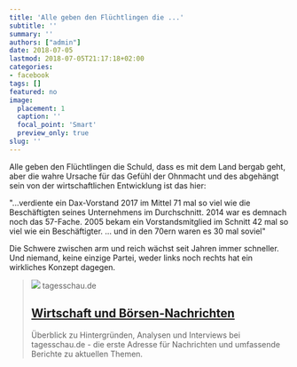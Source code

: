 ```yaml
---
title: 'Alle geben den Flüchtlingen die ...'
subtitle: ''
summary: ''
authors: ["admin"]
date: 2018-07-05
lastmod: 2018-07-05T21:17:18+02:00
categories:
- facebook
tags: []
featured: no
image:
  placement: 1
  caption: ''
  focal_point: 'Smart'
  preview_only: true
slug: ''
---
```

Alle geben den Flüchtlingen die Schuld, dass es mit dem Land bergab geht, aber die wahre Ursache für das Gefühl der Ohnmacht und des abgehängt sein von der wirtschaftlichen Entwicklung ist das hier: 

"...verdiente ein Dax-Vorstand 2017 im Mittel 71 mal so viel wie die Beschäftigten seines Unternehmens im Durchschnitt.
2014 war es demnach noch das 57-Fache.
2005 bekam ein Vorstandsmitglied im Schnitt 42 mal so viel wie ein Beschäftigter.
…
und in den 70ern waren es 30 mal soviel"

Die Schwere zwischen arm und reich wächst seit Jahren immer schneller. Und niemand, keine einzige Partei, weder links noch rechts hat ein wirkliches Konzept dagegen.
> [![](https://images.tagesschau.de/image/89045d82-5cd5-46ad-8f91-73911add30ee/AAABh3YLLz0/AAABibBxqrQ/16x9-1280/tagesschau-logo-100.jpg)](https://www.tagesschau.de/inland/gehalt-vorstand-mitarbeiter-101.html)
> tagesschau.de
> ## [Wirtschaft und Börsen-Nachrichten](https://www.tagesschau.de/inland/gehalt-vorstand-mitarbeiter-101.html)
>
>Überblick zu Hintergründen, Analysen und Interviews bei tagesschau.de - die erste Adresse für Nachrichten und umfassende Berichte zu aktuellen Themen.

